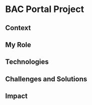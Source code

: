 # BAC Portal Project

## Context

## My Role

## Technologies

## Challenges and Solutions

## Impact
